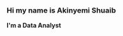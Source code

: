 ### Hi my name is Akinyemi Shuaib
**I'm a Data Analyst**

<!--
**Pareto01/Pareto01** is a ✨ _special_ ✨ repository because its `README.md` (this file) appears on your GitHub profile.

Here are some ideas to get you started:

- 🔭 I’m currently working on projects involving data mining and exploratioin
- 🌱 I’m currently learning SQL and Python for Data Analysis
- 👯 I’m looking to collaborate with other data analyst community leader
- 🤔 2023 last Quarter Goals: Improve my technical and networking skills and start job hunting
- ⚡ Fun fact: I love teaching SQL
- ✨ If you'd like to get in touch with me or collaborate on a data analysis project, please feel free to reach out through the following channels:

Email: akinyemishuaib1995@gmail.com
LinkedIn: linkedin.com/in/akinyemi-shuaib-o-37524a1b2
GitHub: Pareto01
Twitter: @Akinyemi_shuaib
-->

